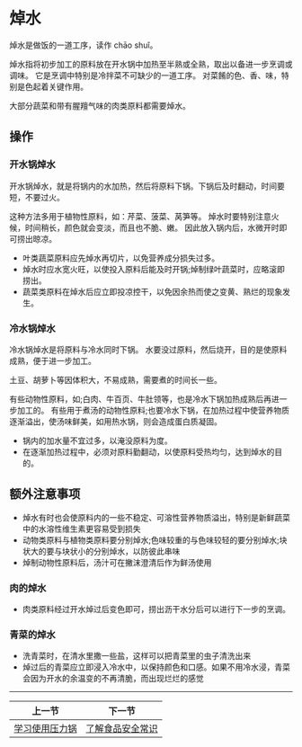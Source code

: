 # 焯水

焯水是做饭的一道工序，读作 chāo shuǐ。

焯水指将初步加工的原料放在开水锅中加热至半熟或全熟，取出以备进一步烹调或调味。 它是烹调中特别是冷拌菜不可缺少的一道工序。 对菜餚的色、香、味，特别是色起着关键作用。 

大部分蔬菜和带有腥羶气味的肉类原料都需要焯水。

## 操作

### 开水锅焯水

开水锅焯水，就是将锅内的水加热，然后将原料下锅。下锅后及时翻动，时间要短，不要过火。

这种方法多用于植物性原料，如：芹菜、菠菜、莴笋等。 焯水时要特别注意火候，时间稍长，颜色就会变淡，而且也不脆、嫩。 因此放入锅内后，水微开时即可捞出晾凉。

- 叶类蔬菜原料应先焯水再切片，以免营养成分损失过多。
- 焯水时应水宽火旺，以使投入原料后能及时开锅;焯制绿叶蔬菜时，应略滚即捞出。
- 蔬菜类原料在焯水后应立即投凉控干，以免因余热而使之变黄、熟烂的现象发生。

### 冷水锅焯水

冷水锅焯水是将原料与冷水同时下锅。 水要没过原料，然后烧开，目的是使原料成熟，便于进一步加工。

土豆、胡萝卜等因体积大，不易成熟，需要煮的时间长一些。

有些动物性原料，如;白肉、牛百页、牛肚领等，也是冷水下锅加热成熟后再进一步加工的。 有些用于煮汤的动物性原料;也要冷水下锅，在加热过程中使营养物质逐渐溢出，使汤味鲜美，如用热水锅，则会造成蛋白质凝固。

- 锅内的加水量不宜过多，以淹没原料为度。
- 在逐渐加热过程中，必须对原料勤翻动，以使原料受热均匀，达到焯水的目的。

## 额外注意事项

- 焯水有时也会使原料内的一些不稳定、可溶性营养物质溢出，特别是新鲜蔬菜中的水溶性维生素更容易受到损失
- 动物类原料与植物类原料要分别焯水;色味较重的与色味较轻的要分别焯水;块状大的要与块状小的分别焯水，以防彼此串味
- 焯制动物性原料后，汤汁可在撇沫澄清后作为鲜汤使用

### 肉的焯水

- 肉类原料经过开水焯过后变色即可，捞出沥干水分后可以进行下一步的烹调。

### 青菜的焯水

- 洗青菜时，在清水里撒一些盐，这样可以把青菜里的虫子清洗出来
- 焯过后的青菜应立即浸入冷水中，以保持颜色和口感。如果不用冷水浸，青菜会因为开水的余温变的不再清脆，而出现烂烂的感觉

<hr>

| 上一节 | 下一节 |
| --- | --- |
| [学习使用压力锅](./高压力锅.md) | [了解食品安全常识](./食品安全.md) |